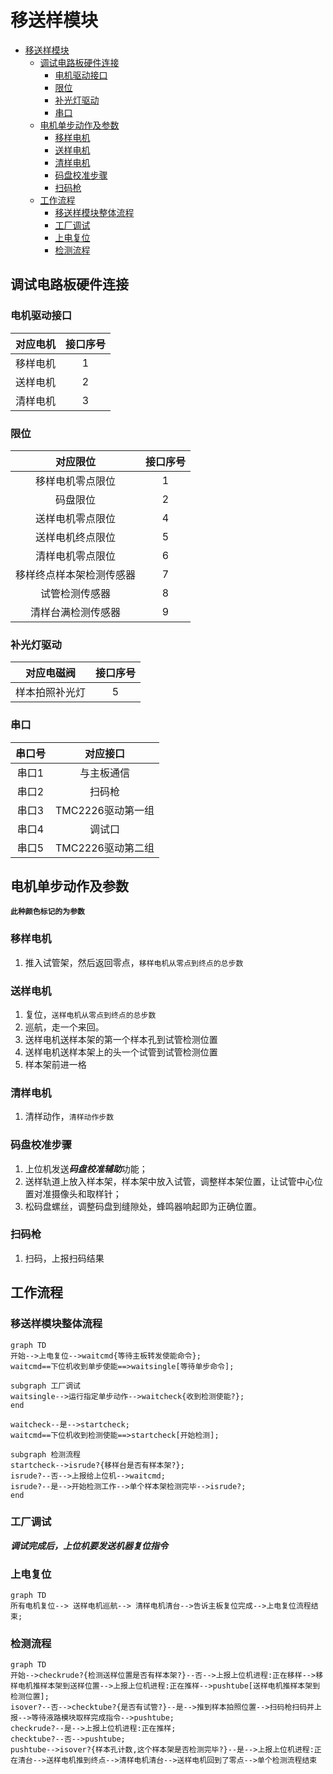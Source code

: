 # 移送样模块
<!-- TOC -->

- [移送样模块](#移送样模块)
  - [调试电路板硬件连接](#调试电路板硬件连接)
    - [电机驱动接口](#电机驱动接口)
    - [限位](#限位)
    - [补光灯驱动](#补光灯驱动)
    - [串口](#串口)
  - [电机单步动作及参数](#电机单步动作及参数)
    - [移样电机](#移样电机)
    - [送样电机](#送样电机)
    - [清样电机](#清样电机)
    - [码盘校准步骤](#码盘校准步骤)
    - [扫码枪](#扫码枪)
  - [工作流程](#工作流程)
    - [移送样模块整体流程](#移送样模块整体流程)
    - [工厂调试](#工厂调试)
    - [上电复位](#上电复位)
    - [检测流程](#检测流程)

<!-- /TOC -->
## 调试电路板硬件连接

### 电机驱动接口

| 对应电机     | 接口序号 |
|:--------:|:----:|
| 移样电机    | 1    |
| 送样电机    | 2    |
| 清样电机    | 3    |

### 限位

| 对应限位     | 接口序号 |
|:--------:|:----:|
| 移样电机零点限位  | 1    |
| 码盘限位  | 2    |
| 送样电机零点限位   | 4    |
| 送样电机终点限位   | 5    |
| 清样电机零点限位   | 6    |
| 移样终点样本架检测传感器      | 7   |
| 试管检测传感器              | 8    |
| 清样台满检测传感器          | 9    |

### 补光灯驱动

| 对应电磁阀 | 接口序号 |
|:--------:|:----:|
| 样本拍照补光灯 | 5    |

### 串口

| 串口号 | 对应接口         |
|:---:|:------------:|
| 串口1 | 与主板通信        |
| 串口2 | 扫码枪          |
| 串口3 | TMC2226驱动第一组 |
| 串口4 | 调试口          |
| 串口5 | TMC2226驱动第二组 |

## 电机单步动作及参数

**`此种颜色标记的为参数`**

### 移样电机

1. 推入试管架，然后返回零点，`移样电机从零点到终点的总步数`

### 送样电机

1. 复位，`送样电机从零点到终点的总步数`
2. 巡航，走一个来回。
3. 送样电机送样本架的第一个样本孔到试管检测位置
4. 送样电机送样本架上的头一个试管到试管检测位置
5. 样本架前进一格

### 清样电机

1. 清样动作，`清样动作步数`

### 码盘校准步骤

1. 上位机发送***码盘校准辅助***功能；
2. 送样轨道上放入样本架，样本架中放入试管，调整样本架位置，让试管中心位置对准摄像头和取样针；
3. 松码盘螺丝，调整码盘到缝隙处，蜂鸣器响起即为正确位置。

### 扫码枪

1. 扫码，上报扫码结果

## 工作流程

### 移送样模块整体流程

~~~mermaid
graph TD
开始-->上电复位-->waitcmd{等待主板转发使能命令};
waitcmd==下位机收到单步使能==>waitsingle[等待单步命令];

subgraph 工厂调试
waitsingle-->运行指定单步动作-->waitcheck{收到检测使能?};
end

waitcheck--是-->startcheck;
waitcmd==下位机收到检测使能==>startcheck[开始检测];

subgraph 检测流程
startcheck-->isrude?{移样台是否有样本架?};
isrude?--否-->上报给上位机-->waitcmd;
isrude?--是-->开始检测工作-->单个样本架检测完毕-->isrude?;
end
~~~

### 工厂调试

***调试完成后，上位机要发送机器复位指令***

### 上电复位

~~~mermaid
graph TD
所有电机复位--> 送样电机巡航--> 清样电机清台-->告诉主板复位完成-->上电复位流程结束;
~~~

### 检测流程

~~~mermaid
graph TD
开始-->checkrude?{检测送样位置是否有样本架?}--否-->上报上位机进程:正在移样-->移样电机推样本架到送样位置-->上报上位机进程:正在推样-->pushtube[送样电机推样本架到检测位置];
isover?--否-->checktube?{是否有试管?}--是-->推到样本拍照位置-->扫码枪扫码并上报-->等待液路模块取样完成指令-->pushtube;
checkrude?--是-->上报上位机进程:正在推样;
checktube?--否-->pushtube;
pushtube-->isover?{样本孔计数,这个样本架是否检测完毕?}--是-->上报上位机进程:正在清台-->送样电机推到终点-->清样电机清台-->送样电机回到了零点-->单个检测流程结束
~~~
